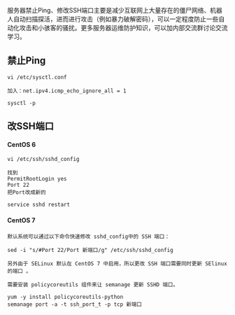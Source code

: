 服务器禁止Ping、修改SSH端口主要是减少互联网上大量存在的僵尸网络、机器人自动扫描探活，进而进行攻击（例如暴力破解密码），可以一定程度防止一些自动化攻击和小骇客的骚扰。更多服务器运维防护知识，可以加内部交流群讨论交流学习。

## 禁止Ping
```
vi /etc/sysctl.conf

加入：net.ipv4.icmp_echo_ignore_all = 1

sysctl -p
```

## 改SSH端口
#### CentOS 6
```
vi /etc/ssh/sshd_config

找到 
PermitRootLogin yes
Port 22
把Port改成新的

service sshd restart
```

#### CentOS 7
```
默认系统可以通过以下命令快速修改 sshd_config中的 SSH 端口：

sed -i "s/#Port 22/Port 新端口/g" /etc/ssh/sshd_config

另外由于 SELinux 默认在 CentOS 7 中启用，所以更改 SSH 端口需要同时更新 SElinux 的端口 。

需要安装 policycoreutils 组件来让 semanage 更新 SSHD 端口。

yum -y install policycoreutils-python
semanage port -a -t ssh_port_t -p tcp 新端口
```